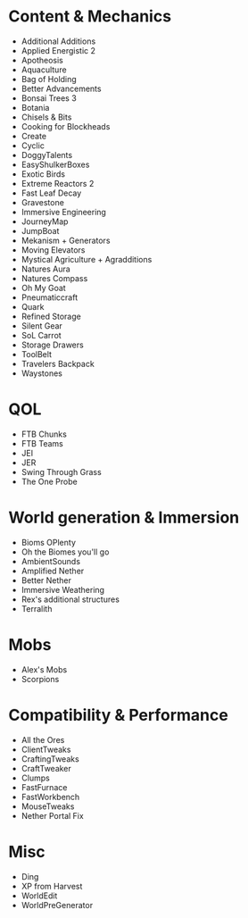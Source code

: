 # Content & Mechanics

- Additional Additions
- Applied Energistic 2
- Apotheosis
- Aquaculture
- Bag of Holding
- Better Advancements
- Bonsai Trees 3
- Botania
- Chisels & Bits
- Cooking for Blockheads
- Create
- Cyclic
- DoggyTalents
- EasyShulkerBoxes
- Exotic Birds
- Extreme Reactors 2
- Fast Leaf Decay
- Gravestone
- Immersive Engineering
- JourneyMap
- JumpBoat
- Mekanism + Generators
- Moving Elevators
- Mystical Agriculture + Agradditions
- Natures Aura
- Natures Compass
- Oh My Goat
- Pneumaticcraft
- Quark
- Refined Storage
- Silent Gear
- SoL Carrot
- Storage Drawers
- ToolBelt
- Travelers Backpack
- Waystones

# QOL

- FTB Chunks
- FTB Teams
- JEI
- JER
- Swing Through Grass
- The One Probe

# World generation & Immersion

- Bioms OPlenty
- Oh the Biomes you'll go
- AmbientSounds
- Amplified Nether
- Better Nether
- Immersive Weathering
- Rex's additional structures
- Terralith

# Mobs

- Alex's Mobs
- Scorpions

# Compatibility & Performance

- All the Ores
- ClientTweaks
- CraftingTweaks
- CraftTweaker
- Clumps
- FastFurnace
- FastWorkbench
- MouseTweaks
- Nether Portal Fix

# Misc

- Ding
- XP from Harvest
- WorldEdit
- WorldPreGenerator
